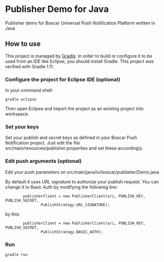 Publisher Demo for Java
=======================

Publisher demo for Boxcar Universal Push Notification Platform written in Java

## How to use

This project is managed by [Gradle](http://www.gradle.org/). In order to build or configure it to be used from an IDE like Eclipse, you should install Gradle. This project was verified with Gradle 1.11.

### Configure the project for Eclipse IDE (optional)

In your command shell:

    gradle eclipse

Then open Eclipse and import the project as an existing project into workspace.

### Set your keys

Set your publish and secret keys as defined in your Boxcar Push Notification project. Just edit the file src/main/resources/publisher.properties and set these accordingly.

### Edit push arguments (optional)

Edit your push parameters on src/main/java/io/boxcar/publisher/Demo.java

By default it uses URL signature to authorize your publish request. You can change it to Basic Auth by modifying the following line:

			publisherClient = new PublisherClient(uri, PUBLISH_KEY, PUBLISH_SECRET,
					PublishStrategy.URL_SIGNATURE);

by this:

			publisherClient = new PublisherClient(uri, PUBLISH_KEY, PUBLISH_SECRET,
					PublishStrategy.BASIC_AUTH);

### Run

    gradle run